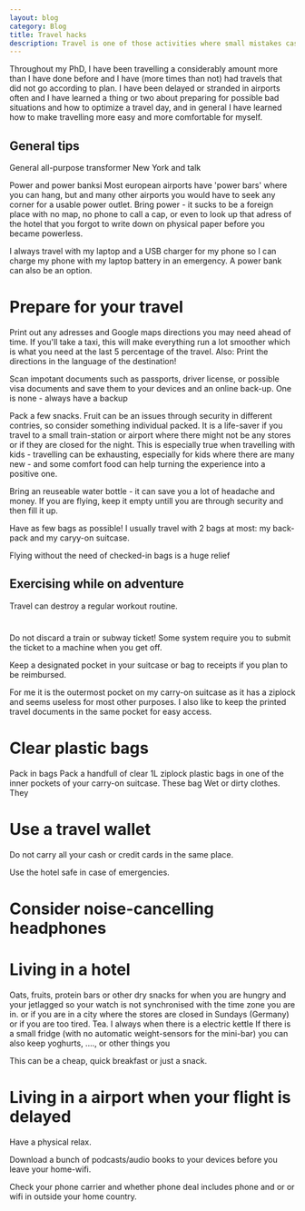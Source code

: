 ```yaml
---
layout: blog
category: Blog
title: Travel hacks
description: Travel is one of those activities where small mistakes cascade into larger ones, and where simple preparations can make a huge impact on the quality of your travelling wellbeing.
---
```

Throughout my PhD, I have been travelling a considerably amount more than I have done before and I have (more times than not) had travels that did not go according to plan. I have been delayed or stranded in airports often and I have learned a thing or two about preparing for possible bad situations and how to optimize a travel day, and in general I have learned how to make travelling more easy and more comfortable for myself.


## General tips
General all-purpose transformer
New York and talk


Power and power banksi
Most european airports have 'power bars' where you can hang, but and many other airports you would have to seek any corner for a usable power outlet. Bring power - it sucks to be a foreign place with no map, no phone to call a cap, or even to look up that adress of the hotel that you forgot to write down on physical paper before you became powerless.

I always travel with my laptop and a USB charger for my phone so I can charge my phone with my laptop battery in an emergency.
A power bank can also be an option.

# Prepare for your travel

Print out any adresses and Google maps directions you may need ahead of time. If you'll take a taxi, this will make everything run a lot smoother which is what you need at the last 5 percentage of the travel.
Also: Print the directions in the language of the destination!

Scan impotant documents such as passports, driver license, or possible visa documents and save them to your devices and an online back-up. One is none - always have a backup

Pack a few snacks. Fruit can be an issues through security in different contries, so consider something individual packed.
It is a life-saver if you travel to a small train-station or airport where there might not be any stores or if they are closed for the night.
This is especially true when travelling with kids - travelling can be exhausting, especially for kids where there are many new - and some comfort food can help turning the experience into a positive one.

Bring an reuseable water bottle - it can save you a lot of headache and money.
If you are flying, keep it empty untill you are through security and then fill it up.

Have as few bags as possible! I usually travel with 2 bags at most: my back-pack and my caryy-on suitcase. 

Flying without the need of checked-in bags is a huge relief


## Exercising while on adventure

Travel can destroy a regular workout routine.


# 
Do not discard a train or subway ticket! Some system require you to submit the ticket to a machine when you get off.

Keep a designated pocket in your suitcase or bag to receipts if you plan to be reimbursed.

For me it is the outermost pocket on my carry-on suitcase as it has a ziplock and seems useless for most other purposes.
I also like to keep the printed travel documents in the same pocket for easy access.


# Clear plastic bags
Pack in bags 
Pack a handfull of clear 1L ziplock plastic bags in one of the inner pockets of your carry-on suitcase.
These bag
Wet or dirty clothes. 
They 

# Use a travel wallet
Do not carry all your cash or credit cards in the same place.



Use the hotel safe in case of emergencies.

# Consider noise-cancelling headphones



# Living in a hotel
Oats, fruits, protein bars or other dry snacks for when you are hungry and your jetlagged so your watch is not synchronised with the time zone you are in.  or if you are in a city where the stores are closed in Sundays (Germany) or if you are too tired. Tea.
I always when there is a electric kettle
If there is a small fridge (with no automatic weight-sensors for the mini-bar) you can also keep yoghurts, ...., or other things you 

This can be a cheap, quick breakfast or just a snack.


# Living in a airport when your flight is delayed
Have a physical relax. 

Download a bunch of podcasts/audio books to your devices before you leave your home-wifi.

Check your phone carrier and whether phone deal includes phone and or or wifi in outside your home country.
